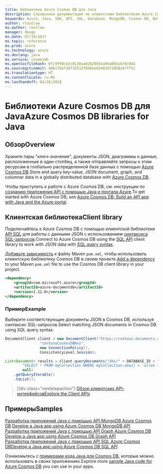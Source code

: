 ```yaml
---
title: Библиотеки Azure Cosmos DB для Java
description: Справочная документация по клиентским библиотекам Azure Cosmos DB для Java
keywords: Azure, Java, SDK, API, SQL, database, MongoDB, Cosmos DB, NoSQL
author: rloutlaw
ms.author: routlaw
manager: douge
ms.date: 07/10/2017
ms.topic: reference
ms.prod: azure
ms.technology: azure
ms.devlang: java
ms.service: cosmosdb
ms.openlocfilehash: 6fc9f90cb3c8130aa82b20554a94a8b5ab78c083
ms.sourcegitcommit: 49b17bbf34732512f836ee634818f1058147ff5c
ms.translationtype: HT
ms.contentlocale: ru-RU
ms.lasthandoff: 04/26/2018
---
```

# <a name="azure-cosmos-db-libraries-for-java"></a><span data-ttu-id="5b04e-104">Библиотеки Azure Cosmos DB для Java</span><span class="sxs-lookup"><span data-stu-id="5b04e-104">Azure Cosmos DB libraries for Java</span></span>

## <a name="overview"></a><span data-ttu-id="5b04e-105">Обзор</span><span class="sxs-lookup"><span data-stu-id="5b04e-105">Overview</span></span>

<span data-ttu-id="5b04e-106">Храните пары "ключ-значение", документы JSON, диаграммы и данные, расположенные в один столбец, а также отправляйте запросы к этим ресурсам в глобально распределенной базе данных с помощью [Azure Cosmos DB](/azure/cosmos-db/introduction).</span><span class="sxs-lookup"><span data-stu-id="5b04e-106">Store and query key-value, JSON document, graph, and columnar data in a globally distributed database with [Azure Cosmos DB](/azure/cosmos-db/introduction).</span></span>

<span data-ttu-id="5b04e-107">Чтобы приступить к работе с Azure Cosmos DB, см. инструкции по [созданию приложения API с помощью Java и портала Azure](/azure/cosmos-db/create-sql-api-java).</span><span class="sxs-lookup"><span data-stu-id="5b04e-107">To get started with Azure Cosmos DB, see [Azure Cosmos DB: Build an API app with Java and the Azure portal](/azure/cosmos-db/create-sql-api-java).</span></span>

## <a name="client-library"></a><span data-ttu-id="5b04e-108">Клиентская библиотека</span><span class="sxs-lookup"><span data-stu-id="5b04e-108">Client library</span></span>

<span data-ttu-id="5b04e-109">Подключайтесь к Azure Cosmos DB с помощью клиентской библиотеки [API SQL](/azure/cosmos-db/sql-api-introduction) для работы с данными JSON с использованием [синтаксиса SQL-запросов](/azure/cosmos-db/sql-api-sql-query).</span><span class="sxs-lookup"><span data-stu-id="5b04e-109">Connect to Azure Cosmos DB using the [SQL API](/azure/cosmos-db/sql-api-introduction) client library to work with JSON data with [SQL query syntax](/azure/cosmos-db/sql-api-sql-query).</span></span>

<span data-ttu-id="5b04e-110">[Добавьте зависимость](https://maven.apache.org/guides/getting-started/index.html#How_do_I_use_external_dependencies) к файлу Maven `pom.xml`, чтобы использовать клиентскую библиотеку Cosmos DB в своем проекте.</span><span class="sxs-lookup"><span data-stu-id="5b04e-110">[Add a dependency](https://maven.apache.org/guides/getting-started/index.html#How_do_I_use_external_dependencies) to your Maven `pom.xml` file to use the Cosmos DB client library in your project.</span></span>

```XML
<dependency>
    <groupId>com.microsoft.azure</groupId>
    <artifactId>azure-documentdb</artifactId>
    <version>1.12.0</version>
</dependency>
```

### <a name="example"></a><span data-ttu-id="5b04e-111">Пример</span><span class="sxs-lookup"><span data-stu-id="5b04e-111">Example</span></span>

<span data-ttu-id="5b04e-112">Выберите соответствующие документы JSON в Cosmos DB, используя синтаксис SQL-запросов.</span><span class="sxs-lookup"><span data-stu-id="5b04e-112">Select matching JSON documents in Cosmos DB using SQL query syntax.</span></span>

```java
DocumentClient client = new DocumentClient("https://contoso.documents.azure.com:443",
                "contosoCosmosDBKey", 
                new ConnectionPolicy(),
                ConsistencyLevel.Session);

List<Document> results = client.queryDocuments("dbs/" + DATABASE_ID + "/colls/" + COLLECTION_ID,
        "SELECT * FROM myCollection WHERE myCollection.email = 'allen [at] contoso.com'",
        null)
    .getQueryIterable()
    .toList();

```

> [!div class="nextstepaction"]
> [<span data-ttu-id="5b04e-113">Обзор клиентских API-интерфейсов</span><span class="sxs-lookup"><span data-stu-id="5b04e-113">Explore the Client APIs</span></span>](/java/api/overview/azure/cosmosdb/client)


## <a name="samples"></a><span data-ttu-id="5b04e-114">Примеры</span><span class="sxs-lookup"><span data-stu-id="5b04e-114">Samples</span></span>

<span data-ttu-id="5b04e-115">[Разработка приложений Java с помощью API MongoDB Azure Cosmos DB][2] </span><span class="sxs-lookup"><span data-stu-id="5b04e-115">[Develop a Java app using Azure Cosmos DB MongoDB API][2] </span></span>  
<span data-ttu-id="5b04e-116">[Разработка приложений Java с помощью API Graph Azure Cosmos DB][3] </span><span class="sxs-lookup"><span data-stu-id="5b04e-116">[Develop a Java app using Azure Cosmos DB Graph API][3] </span></span>  
<span data-ttu-id="5b04e-117">[Разработка приложений Java с помощью API SQL Azure Cosmos DB][4]</span><span class="sxs-lookup"><span data-stu-id="5b04e-117">[Develop a Java app using Azure Cosmos DB SQL API][4]</span></span>        

<span data-ttu-id="5b04e-118">Ознакомьтесь с [примерами кода Java для Cosmos DB](https://azure.microsoft.com/resources/samples/?platform=java&term=cosmos), которые можно использовать в своих приложениях.</span><span class="sxs-lookup"><span data-stu-id="5b04e-118">Explore more [sample Java code for Azure Cosmos DB](https://azure.microsoft.com/resources/samples/?platform=java&term=cosmos) you can use in your apps.</span></span>

[2]: https://github.com/Azure-Samples/azure-cosmos-db-mongodb-java-getting-started
[3]: https://github.com/Azure-Samples/azure-cosmos-db-graph-java-getting-started
[4]: https://github.com/Azure-Samples/azure-cosmos-db-documentdb-java-getting-started
